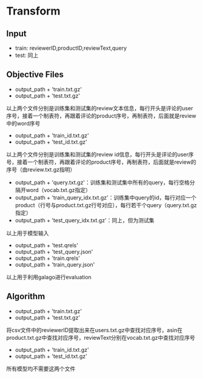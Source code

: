 # Transform

## Input

- train: reviewerID,productID,reviewText,query
- test: 同上

## Objective Files

- output_path + 'train.txt.gz'
- output_path + 'test.txt.gz'

以上两个文件分别是训练集和测试集的review文本信息，每行开头是评论的user序号，接着一个制表符，再跟着评论的product序号，再制表符，后面就是review中的word序号

- output_path + 'train_id.txt.gz'
- output_path + 'test_id.txt.gz'

以上两个文件分别是训练集和测试集的review id信息，每行开头是评论的user序号，接着一个制表符，再跟着评论的product序号，再制表符，后面就是review的序号（由review.txt.gz指明）

- output_path + 'query.txt.gz'：训练集和测试集中所有的query，每行空格分隔开word（vocab.txt.gz指定）
- output_path + 'train_query_idx.txt.gz'：训练集中query的id，每行对应一个product（行号与product.txt.gz行号对应），每行若干个query（query.txt.gz指定）
- output_path + 'test_query_idx.txt.gz'：同上，但为测试集

以上用于模型输入

- output_path + 'test.qrels'
- output_path + 'test_query.json'
- output_path + 'train.qrels'
- output_path + 'train_query.json'

以上用于利用galago进行evaluation

## Algorithm

- output_path + 'train.txt.gz'
- output_path + 'test.txt.gz'

将csv文件中的reviewerID提取出来在users.txt.gz中查找对应序号，asin在product.txt.gz中查找对应序号，reviewText分别在vocab.txt.gz中查找对应序号

- output_path + 'train_id.txt.gz'
- output_path + 'test_id.txt.gz'

所有模型均不需要这两个文件

